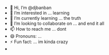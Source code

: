 - 👋 Hi, I’m @djbanban
- 👀 I’m interested in ... learning 
- 🌱 I’m currently learning ... the truth
- 💞️ I’m looking to collaborate on ... and end it all
- 📫 How to reach me ... dont
- 😄 Pronouns: ...
- ⚡ Fun fact: ... im kinda crazy
- 

<!---
djbanban/djbanban is a ✨ special ✨ repository because its `README.md` (this file) appears on your GitHub profile.
You can click the Preview link to take a look at your changes.
--->
